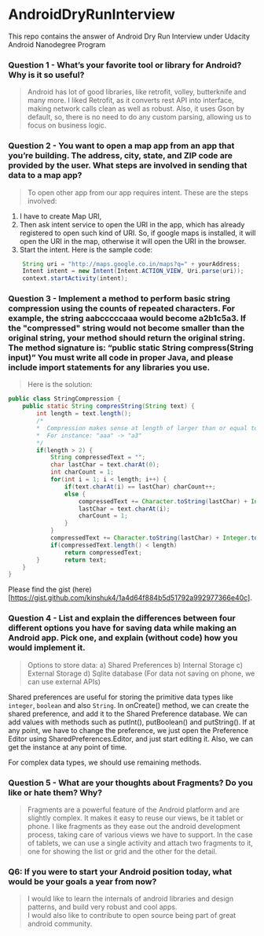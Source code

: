 # AndroidDryRunInterview
 This repo contains the answer of Android Dry Run Interview under Udacity Android Nanodegree Program


### Question 1 - What’s your favorite tool or library for Android? Why is it so useful?
> Android has lot of good libraries, like retrofit, volley, butterknife and many more. I liked Retrofit, as it converts rest API into interface, making network calls clean as well as robust. Also, it uses Gson by default, so, there is no need to do any custom parsing, allowing us to focus on business logic.

### Question 2 - You want to open a map app from an app that you’re building. The address, city, state, and ZIP code are provided by the user. What steps are involved in sending that data to a map app?

> To open other app from our app requires intent. These are the steps involved:
1. I have to create Map URI, 
2. Then ask intent service to open the URI in the app, which has already registered to open such kind of URI. So, if google maps is installed, it will open the URI in the map, otherwise it will open the URI in the browser.
3. Start the intent.
Here is the sample code:


```java
    String uri = "http://maps.google.co.in/maps?q=" + yourAddress;
    Intent intent = new Intent(Intent.ACTION_VIEW, Uri.parse(uri));
    context.startActivity(intent);
  ```

### Question 3 - Implement a method to perform basic string compression using the counts of repeated characters. For example, the string aabcccccaaa would become a2b1c5a3. If the "compressed" string would not become smaller than the original string, your method should return the original string. The method signature is: “public static String compress(String input)” You must write all code in proper Java, and please include import statements for any libraries you use.
> Here is the solution:
```java
public class StringCompression {    
    public static String compresString(String text) {
        int length = text.length();
        /*
        *  Compression makes sense at length of larger than or equal to 3.
        *  For instance: "aaa" -> "a3"
        */
        if(length > 2) {
            String compressedText = "";	
            char lastChar = text.charAt(0);	
            int charCount = 1;
            for(int i = 1; i < length; i++) {
                if(text.charAt(i) == lastChar) charCount++;	
                else {
                    compressedText += Character.toString(lastChar) + Integer.toString(charCount);
                    lastChar = text.charAt(i);	
                    charCount = 1;
                }
            }	
            compressedText += Character.toString(lastChar) + Integer.toString(charCount);
            if(compressedText.length() < length)
                return compressedText;		
        }		return text;
    }
}
```
Please find the gist (here)[https://gist.github.com/kinshuk4/1a4d64f884b5d51792a992977366e40c].

### Question 4 - List and explain the differences between four different options you have for saving data while making an Android app. Pick one, and explain (without code) how you would implement it.
> Options to store data: 
a)	Shared Preferences
b)	Internal Storage
c)	External Storage
d)	Sqlite database
(For data not saving on phone, we can use external APIs)

Shared preferences are useful for storing the primitive data types like `integer`, `boolean` and also `String`. 
In onCreate() method, we can create the shared preference, and add it to the Shared Preference database. We can add values with methods such as putInt(), putBoolean() and putString(). 
If at any point, we have to change the preference, we just open the Preference Editor using SharedPreferences.Editor, and just start editing it. Also, we can get the instance at any point of time.

For complex data types, we should use remaining methods.
  

### Question 5 - What are your thoughts about Fragments? Do you like or hate them? Why?
> Fragments are a powerful feature of the Android platform and are slightly complex.
It makes it easy to reuse our views, be it tablet or phone. 
I like fragments as they ease out the android development process, taking care of various views we have to support.
In the case of tablets, we can use a single activity and attach two fragments to it, one for showing the list or grid and the other for the detail.

### Q6: If you were to start your Android position today, what would be your goals a year from now? 
> I would like to learn the internals of android libraries and design patterns, and build very robust and cool apps. <br>
  I would also like to contribute to open source being part of great android community.

